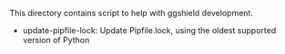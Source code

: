 This directory contains script to help with ggshield development.

- update-pipfile-lock: Update Pipfile.lock, using the oldest supported version of Python
